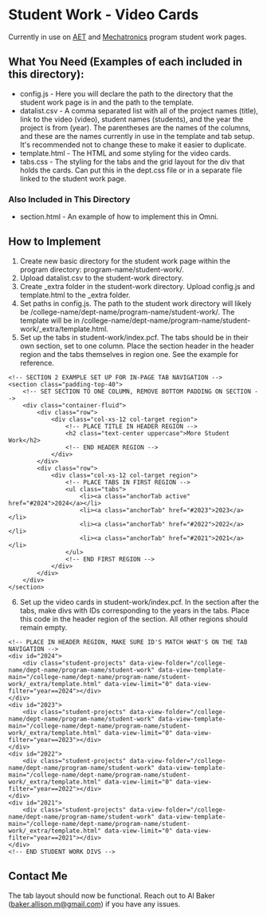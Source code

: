 # Student Work - Video Cards

Currently in use on [AET](https://uvu.edu/auto/aet/student-work/) and [Mechatronics](https://uvu.edu/tm/mechatronics/students/) program student work pages.

## What You Need (Examples of each included in this directory):

- config.js - Here you will declare the path to the directory that the student work page is in and the path to the template.
- datalist.csv - A comma separated list with all of the project names (title), link to the video (video), student names (students), and the year the project is from (year). The parentheses are the names of the columns, and these are the names currently in use in the template and tab setup. It's recommended not to change these to make it easier to duplicate.
- template.html - The HTML and some styling for the video cards.
- tabs.css - The styling for the tabs and the grid layout for the div that holds the cards. Can put this in the dept.css file or in a separate file linked to the student work page.

### Also Included in This Directory

- section.html - An example of how to implement this in Omni.

## How to Implement

1. Create new basic directory for the student work page within the program directory: program-name/student-work/.
2. Upload datalist.csv to the student-work directory.
3. Create \_extra folder in the student-work directory. Upload config.js and template.html to the \_extra folder.
4. Set paths in config.js. The path to the student work directory will likely be /college-name/dept-name/program-name/student-work/. The template will be in /college-name/dept-name/program-name/student-work/\_extra/template.html.
5. Set up the tabs in student-work/index.pcf. The tabs should be in their own section, set to one column. Place the section header in the header region and the tabs themselves in region one. See the example for reference.

```
<!-- SECTION 2 EXAMPLE SET UP FOR IN-PAGE TAB NAVIGATION -->
<section class="padding-top-40">
	<!-- SET SECTION TO ONE COLUMN, REMOVE BOTTOM PADDING ON SECTION -->
	<div class="container-fluid">
		<div class="row">
			<div class="col-xs-12 col-target region">
				<!-- PLACE TITLE IN HEADER REGION -->
				<h2 class="text-center uppercase">More Student Work</h2>
				<!-- END HEADER REGION -->
			</div>
		</div>
		<div class="row">
			<div class="col-xs-12 col-target region">
				<!-- PLACE TABS IN FIRST REGION -->
				<ul class="tabs">
					<li><a class="anchorTab active" href="#2024">2024</a></li>
					<li><a class="anchorTab" href="#2023">2023</a></li>
					<li><a class="anchorTab" href="#2022">2022</a></li>
					<li><a class="anchorTab" href="#2021">2021</a></li>
				</ul>
				<!-- END FIRST REGION -->
			</div>
		</div>
	</div>
</section>
```

6. Set up the video cards in student-work/index.pcf. In the section after the tabs, make divs with IDs corresponding to the years in the tabs. Place this code in the header region of the section. All other regions should remain empty.

```
<!-- PLACE IN HEADER REGION, MAKE SURE ID'S MATCH WHAT'S ON THE TAB NAVIGATION -->
<div id="2024">
	<div class="student-projects" data-view-folder="/college-name/dept-name/program-name/student-work" data-view-template-main="/college-name/dept-name/program-name/student-work/_extra/template.html" data-view-limit="0" data-view-filter="year==2024"></div>
</div>
<div id="2023">
	<div class="student-projects" data-view-folder="/college-name/dept-name/program-name/student-work" data-view-template-main="/college-name/dept-name/program-name/student-work/_extra/template.html" data-view-limit="0" data-view-filter="year==2023"></div>
</div>
<div id="2022">
	<div class="student-projects" data-view-folder="/college-name/dept-name/program-name/student-work" data-view-template-main="/college-name/dept-name/program-name/student-work/_extra/template.html" data-view-limit="0" data-view-filter="year==2022"></div>
</div>
<div id="2021">
	<div class="student-projects" data-view-folder="/college-name/dept-name/program-name/student-work" data-view-template-main="/college-name/dept-name/program-name/student-work/_extra/template.html" data-view-limit="0" data-view-filter="year==2021"></div>
</div>
<!-- END STUDENT WORK DIVS -->
```

## Contact Me

The tab layout should now be functional. Reach out to Al Baker ([baker.allison.m@gmail.com](mailto:baker.allison.m@gmail.com)) if you have any issues.
